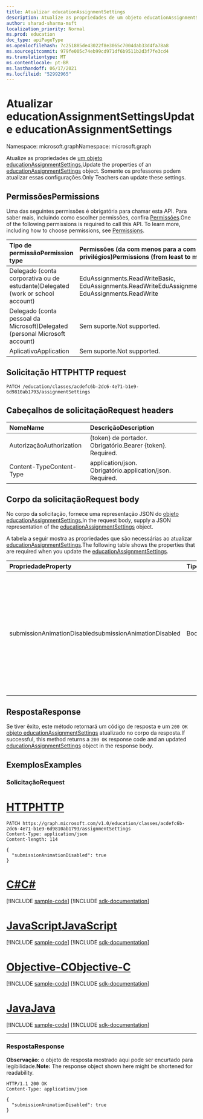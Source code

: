 ```yaml
---
title: Atualizar educationAssignmentSettings
description: Atualize as propriedades de um objeto educationAssignmentSettings.
author: sharad-sharma-msft
localization_priority: Normal
ms.prod: education
doc_type: apiPageType
ms.openlocfilehash: 7c251885de43022f8e3065c7004dab33d4fa78a8
ms.sourcegitcommit: 979fe005c74eb99cd971df6b9511b2d3f7fe3cd4
ms.translationtype: MT
ms.contentlocale: pt-BR
ms.lasthandoff: 06/17/2021
ms.locfileid: "52992965"
---
```

# <a name="update-educationassignmentsettings"></a><span data-ttu-id="8b1f0-103">Atualizar educationAssignmentSettings</span><span class="sxs-lookup"><span data-stu-id="8b1f0-103">Update educationAssignmentSettings</span></span>
<span data-ttu-id="8b1f0-104">Namespace: microsoft.graph</span><span class="sxs-lookup"><span data-stu-id="8b1f0-104">Namespace: microsoft.graph</span></span>

<span data-ttu-id="8b1f0-105">Atualize as propriedades de [um objeto educationAssignmentSettings.](../resources/educationassignmentsettings.md)</span><span class="sxs-lookup"><span data-stu-id="8b1f0-105">Update the properties of an [educationAssignmentSettings](../resources/educationassignmentsettings.md) object.</span></span> <span data-ttu-id="8b1f0-106">Somente os professores podem atualizar essas configurações.</span><span class="sxs-lookup"><span data-stu-id="8b1f0-106">Only Teachers can update these settings.</span></span>

## <a name="permissions"></a><span data-ttu-id="8b1f0-107">Permissões</span><span class="sxs-lookup"><span data-stu-id="8b1f0-107">Permissions</span></span>
<span data-ttu-id="8b1f0-p102">Uma das seguintes permissões é obrigatória para chamar esta API. Para saber mais, incluindo como escolher permissões, confira [Permissões](/graph/permissions-reference).</span><span class="sxs-lookup"><span data-stu-id="8b1f0-p102">One of the following permissions is required to call this API. To learn more, including how to choose permissions, see [Permissions](/graph/permissions-reference).</span></span>

|<span data-ttu-id="8b1f0-110">Tipo de permissão</span><span class="sxs-lookup"><span data-stu-id="8b1f0-110">Permission type</span></span>|<span data-ttu-id="8b1f0-111">Permissões (da com menos para a com mais privilégios)</span><span class="sxs-lookup"><span data-stu-id="8b1f0-111">Permissions (from least to most privileged)</span></span>|
|:---|:---|
|<span data-ttu-id="8b1f0-112">Delegado (conta corporativa ou de estudante)</span><span class="sxs-lookup"><span data-stu-id="8b1f0-112">Delegated (work or school account)</span></span>|<span data-ttu-id="8b1f0-113">EduAssignments.ReadWriteBasic, EduAssignments.ReadWrite</span><span class="sxs-lookup"><span data-stu-id="8b1f0-113">EduAssignments.ReadWriteBasic, EduAssignments.ReadWrite</span></span>|
|<span data-ttu-id="8b1f0-114">Delegado (conta pessoal da Microsoft)</span><span class="sxs-lookup"><span data-stu-id="8b1f0-114">Delegated (personal Microsoft account)</span></span>|<span data-ttu-id="8b1f0-115">Sem suporte.</span><span class="sxs-lookup"><span data-stu-id="8b1f0-115">Not supported.</span></span>|
|<span data-ttu-id="8b1f0-116">Aplicativo</span><span class="sxs-lookup"><span data-stu-id="8b1f0-116">Application</span></span>|<span data-ttu-id="8b1f0-117">Sem suporte.</span><span class="sxs-lookup"><span data-stu-id="8b1f0-117">Not supported.</span></span>|

## <a name="http-request"></a><span data-ttu-id="8b1f0-118">Solicitação HTTP</span><span class="sxs-lookup"><span data-stu-id="8b1f0-118">HTTP request</span></span>

<!-- {
  "blockType": "ignored"
}
-->
``` http
PATCH /education/classes/acdefc6b-2dc6-4e71-b1e9-6d9810ab1793/assignmentSettings
```

## <a name="request-headers"></a><span data-ttu-id="8b1f0-119">Cabeçalhos de solicitação</span><span class="sxs-lookup"><span data-stu-id="8b1f0-119">Request headers</span></span>
|<span data-ttu-id="8b1f0-120">Nome</span><span class="sxs-lookup"><span data-stu-id="8b1f0-120">Name</span></span>|<span data-ttu-id="8b1f0-121">Descrição</span><span class="sxs-lookup"><span data-stu-id="8b1f0-121">Description</span></span>|
|:---|:---|
|<span data-ttu-id="8b1f0-122">Autorização</span><span class="sxs-lookup"><span data-stu-id="8b1f0-122">Authorization</span></span>|<span data-ttu-id="8b1f0-p103">{token} de portador. Obrigatório.</span><span class="sxs-lookup"><span data-stu-id="8b1f0-p103">Bearer {token}. Required.</span></span>|
|<span data-ttu-id="8b1f0-125">Content-Type</span><span class="sxs-lookup"><span data-stu-id="8b1f0-125">Content-Type</span></span>|<span data-ttu-id="8b1f0-p104">application/json. Obrigatório.</span><span class="sxs-lookup"><span data-stu-id="8b1f0-p104">application/json. Required.</span></span>|

## <a name="request-body"></a><span data-ttu-id="8b1f0-128">Corpo da solicitação</span><span class="sxs-lookup"><span data-stu-id="8b1f0-128">Request body</span></span>
<span data-ttu-id="8b1f0-129">No corpo da solicitação, fornece uma representação JSON do [objeto educationAssignmentSettings.](../resources/educationassignmentsettings.md)</span><span class="sxs-lookup"><span data-stu-id="8b1f0-129">In the request body, supply a JSON representation of the [educationAssignmentSettings](../resources/educationassignmentsettings.md) object.</span></span>

<span data-ttu-id="8b1f0-130">A tabela a seguir mostra as propriedades que são necessárias ao atualizar [educationAssignmentSettings](../resources/educationassignmentsettings.md).</span><span class="sxs-lookup"><span data-stu-id="8b1f0-130">The following table shows the properties that are required when you update the [educationAssignmentSettings](../resources/educationassignmentsettings.md).</span></span>

|<span data-ttu-id="8b1f0-131">Propriedade</span><span class="sxs-lookup"><span data-stu-id="8b1f0-131">Property</span></span>|<span data-ttu-id="8b1f0-132">Tipo</span><span class="sxs-lookup"><span data-stu-id="8b1f0-132">Type</span></span>|<span data-ttu-id="8b1f0-133">Descrição</span><span class="sxs-lookup"><span data-stu-id="8b1f0-133">Description</span></span>|
|:---|:---|:---|
|<span data-ttu-id="8b1f0-134">submissionAnimationDisabled</span><span class="sxs-lookup"><span data-stu-id="8b1f0-134">submissionAnimationDisabled</span></span>|<span data-ttu-id="8b1f0-135">Boolean</span><span class="sxs-lookup"><span data-stu-id="8b1f0-135">Boolean</span></span>|<span data-ttu-id="8b1f0-136">Indica se a animação de celebração de turn-in será mostrada.</span><span class="sxs-lookup"><span data-stu-id="8b1f0-136">Indicates whether turn-in celebration animation will be shown.</span></span> <span data-ttu-id="8b1f0-137">Um valor `true` indica que a animação não será mostrada.</span><span class="sxs-lookup"><span data-stu-id="8b1f0-137">A value of `true` indicates that the animation will not be shown.</span></span> <span data-ttu-id="8b1f0-138">O valor padrão é `false`.</span><span class="sxs-lookup"><span data-stu-id="8b1f0-138">Default value is `false`.</span></span>|



## <a name="response"></a><span data-ttu-id="8b1f0-139">Resposta</span><span class="sxs-lookup"><span data-stu-id="8b1f0-139">Response</span></span>

<span data-ttu-id="8b1f0-140">Se tiver êxito, este método retornará um código de resposta e um `200 OK` [objeto educationAssignmentSettings](../resources/educationassignmentsettings.md) atualizado no corpo da resposta.</span><span class="sxs-lookup"><span data-stu-id="8b1f0-140">If successful, this method returns a `200 OK` response code and an updated [educationAssignmentSettings](../resources/educationassignmentsettings.md) object in the response body.</span></span>

## <a name="examples"></a><span data-ttu-id="8b1f0-141">Exemplos</span><span class="sxs-lookup"><span data-stu-id="8b1f0-141">Examples</span></span>

### <a name="request"></a><span data-ttu-id="8b1f0-142">Solicitação</span><span class="sxs-lookup"><span data-stu-id="8b1f0-142">Request</span></span>


# <a name="http"></a>[<span data-ttu-id="8b1f0-143">HTTP</span><span class="sxs-lookup"><span data-stu-id="8b1f0-143">HTTP</span></span>](#tab/http)
<!-- {
  "blockType": "request",
  "name": "update_educationassignmentsettings"
}
-->
``` http
PATCH https://graph.microsoft.com/v1.0/education/classes/acdefc6b-2dc6-4e71-b1e9-6d9810ab1793/assignmentSettings
Content-Type: application/json
Content-length: 114

{
  "submissionAnimationDisabled": true
}
```
# <a name="c"></a>[<span data-ttu-id="8b1f0-144">C#</span><span class="sxs-lookup"><span data-stu-id="8b1f0-144">C#</span></span>](#tab/csharp)
[!INCLUDE [sample-code](../includes/snippets/csharp/update-educationassignmentsettings-csharp-snippets.md)]
[!INCLUDE [sdk-documentation](../includes/snippets/snippets-sdk-documentation-link.md)]

# <a name="javascript"></a>[<span data-ttu-id="8b1f0-145">JavaScript</span><span class="sxs-lookup"><span data-stu-id="8b1f0-145">JavaScript</span></span>](#tab/javascript)
[!INCLUDE [sample-code](../includes/snippets/javascript/update-educationassignmentsettings-javascript-snippets.md)]
[!INCLUDE [sdk-documentation](../includes/snippets/snippets-sdk-documentation-link.md)]

# <a name="objective-c"></a>[<span data-ttu-id="8b1f0-146">Objective-C</span><span class="sxs-lookup"><span data-stu-id="8b1f0-146">Objective-C</span></span>](#tab/objc)
[!INCLUDE [sample-code](../includes/snippets/objc/update-educationassignmentsettings-objc-snippets.md)]
[!INCLUDE [sdk-documentation](../includes/snippets/snippets-sdk-documentation-link.md)]

# <a name="java"></a>[<span data-ttu-id="8b1f0-147">Java</span><span class="sxs-lookup"><span data-stu-id="8b1f0-147">Java</span></span>](#tab/java)
[!INCLUDE [sample-code](../includes/snippets/java/update-educationassignmentsettings-java-snippets.md)]
[!INCLUDE [sdk-documentation](../includes/snippets/snippets-sdk-documentation-link.md)]

---


### <a name="response"></a><span data-ttu-id="8b1f0-148">Resposta</span><span class="sxs-lookup"><span data-stu-id="8b1f0-148">Response</span></span>
<span data-ttu-id="8b1f0-149">**Observação:** o objeto de resposta mostrado aqui pode ser encurtado para legibilidade.</span><span class="sxs-lookup"><span data-stu-id="8b1f0-149">**Note:** The response object shown here might be shortened for readability.</span></span>
<!-- {
  "blockType": "response",
  "truncated": true,
  "@odata.type": "microsoft.graph.educationAssignmentSettings"
}
-->
``` http
HTTP/1.1 200 OK
Content-Type: application/json

{
  "submissionAnimationDisabled": true
}
```

